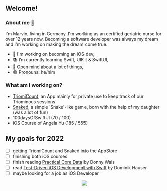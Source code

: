 ## Welcome!

### About me 🍃
I'm Marvin, living in Germany. I'm working as an certified geriatric nurse for over 12 years now.
Becoming a software developer was always my dream and I'm working on making the dream come true.

- 🔩 I'm working on becoming an iOS dev,
- 📚 I’m currently learning Swift, UIKit & SwiftUI,
- 💬 Open mind about a lot of things,
- 😄 Pronouns: he/him

### What am I working on?
- [TriomiCount](https://github.com/vogelfrey/TriomiCount), an App mainly for private use to keep track of our Triominous sessions
- [Snaked](https://github.com/vogelfrey/Snaked), a simple 'Snake'-like game, born with the help of my daughter (was a lot of fun)
- 100daysOfSwiftUI (70 / 100)
- iOS Course of Angela Yu (185 / 555)

## My goals for 2022
* [ ] getting TriomiCount and Snaked into the AppStore
* [ ] finishing both iOS courses
* [ ] finish reading [Practical Core Data](https://donnywals.gumroad.com/l/practical-core-data) by Donny Wals
* [ ] read [Test-Driven iOS Development with Swift](https://www.packtpub.com/product/test-driven-ios-development-with-swift/9781785880735) by Dominik Hauser
* [ ] maybe looking for a job as iOS Developer

<p align="center">
  <a href="https://twitter.com/treb0c">
    <img src="https://img.shields.io/twitter/follow/treb0c?label=Twitter&logo=twitter&style=for-the-badge&color=blue" />
  </a>
</p>

